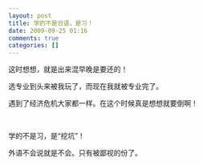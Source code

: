 ```yaml
---
layout: post
title: 学的不是日语，是习！
date: 2009-09-25 01:16
comments: true
categories: []
---
```

<p>这时想想，就是出来混早晚是要还的！</p>
<p>选专业到头来被我玩了，而现在我就被专业完了。</p>
<p>遇到了经济危机大家都一样。在这个时候真是想想就要倒啊！</p>
<p> </p>
<p>学的不是习，是“挖坑”！</p>
<p>外语不会说就是不会。只有被鄙视的份了。</p>
